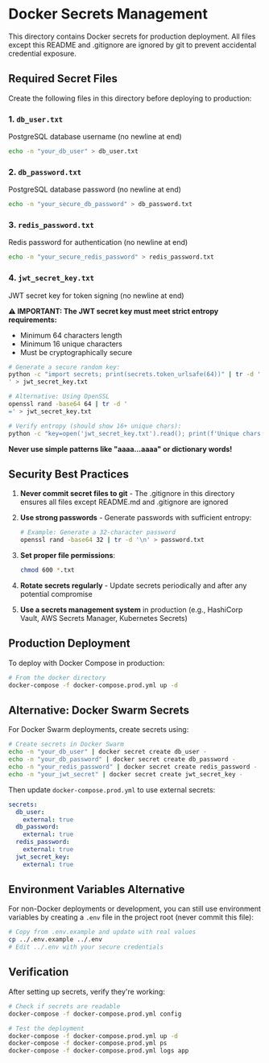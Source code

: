 # Docker Secrets Management

This directory contains Docker secrets for production deployment. All files except this README and .gitignore are ignored by git to prevent accidental credential exposure.

## Required Secret Files

Create the following files in this directory before deploying to production:

### 1. `db_user.txt`
PostgreSQL database username (no newline at end)
```bash
echo -n "your_db_user" > db_user.txt
```

### 2. `db_password.txt`
PostgreSQL database password (no newline at end)
```bash
echo -n "your_secure_db_password" > db_password.txt
```

### 3. `redis_password.txt`
Redis password for authentication (no newline at end)
```bash
echo -n "your_secure_redis_password" > redis_password.txt
```

### 4. `jwt_secret_key.txt`
JWT secret key for token signing (no newline at end)

**⚠️ IMPORTANT: The JWT secret key must meet strict entropy requirements:**
- Minimum 64 characters length
- Minimum 16 unique characters
- Must be cryptographically secure

```bash
# Generate a secure random key:
python -c "import secrets; print(secrets.token_urlsafe(64))" | tr -d '
' > jwt_secret_key.txt

# Alternative: Using OpenSSL
openssl rand -base64 64 | tr -d '
=' > jwt_secret_key.txt

# Verify entropy (should show 16+ unique chars):
python -c "key=open('jwt_secret_key.txt').read(); print(f'Unique chars: {len(set(key))}')"
```

**Never use simple patterns like "aaaa...aaaa" or dictionary words!**

## Security Best Practices

1. **Never commit secret files to git** - The .gitignore in this directory ensures all files except README.md and .gitignore are ignored

2. **Use strong passwords** - Generate passwords with sufficient entropy:
   ```bash
   # Example: Generate a 32-character password
   openssl rand -base64 32 | tr -d '\n' > password.txt
   ```

3. **Set proper file permissions**:
   ```bash
   chmod 600 *.txt
   ```

4. **Rotate secrets regularly** - Update secrets periodically and after any potential compromise

5. **Use a secrets management system** in production (e.g., HashiCorp Vault, AWS Secrets Manager, Kubernetes Secrets)

## Production Deployment

To deploy with Docker Compose in production:

```bash
# From the docker directory
docker-compose -f docker-compose.prod.yml up -d
```

## Alternative: Docker Swarm Secrets

For Docker Swarm deployments, create secrets using:

```bash
# Create secrets in Docker Swarm
echo -n "your_db_user" | docker secret create db_user -
echo -n "your_db_password" | docker secret create db_password -
echo -n "your_redis_password" | docker secret create redis_password -
echo -n "your_jwt_secret" | docker secret create jwt_secret_key -
```

Then update `docker-compose.prod.yml` to use external secrets:

```yaml
secrets:
  db_user:
    external: true
  db_password:
    external: true
  redis_password:
    external: true
  jwt_secret_key:
    external: true
```

## Environment Variables Alternative

For non-Docker deployments or development, you can still use environment variables by creating a `.env` file in the project root (never commit this file):

```bash
# Copy from .env.example and update with real values
cp ../.env.example ../.env
# Edit ../.env with your secure credentials
```

## Verification

After setting up secrets, verify they're working:

```bash
# Check if secrets are readable
docker-compose -f docker-compose.prod.yml config

# Test the deployment
docker-compose -f docker-compose.prod.yml up -d
docker-compose -f docker-compose.prod.yml ps
docker-compose -f docker-compose.prod.yml logs app
```
